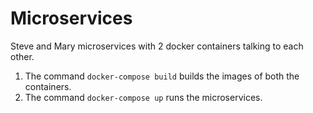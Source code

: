 # Microservices
Steve and Mary microservices with 2 docker containers talking to each other.

1. The command <code>docker-compose build</code> builds the images of both the containers.
2. The command <code>docker-compose up</code> runs the microservices.
